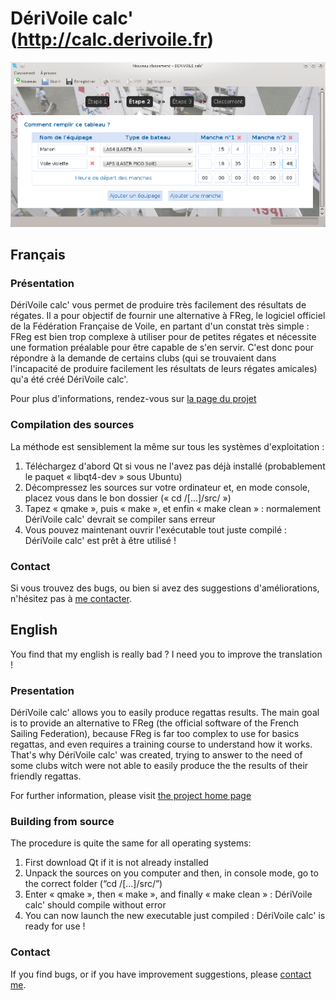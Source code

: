 # DériVoile calc' (http://calc.derivoile.fr)

![](http://github.com/piero-la-lune/DeriVoile-calc/raw/master/img/screenshot.png)


## Français

### Présentation

DériVoile calc' vous permet de produire très facilement des résultats de régates. Il a pour objectif de fournir une alternative à FReg, le logiciel officiel de la Fédération Française de Voile, en partant d'un constat très simple : FReg est bien trop complexe à utiliser pour de petites régates et nécessite une formation préalable pour être capable de s'en servir. C'est donc pour répondre à la demande de certains clubs (qui se trouvaient dans l'incapacité de produire facilement les résultats de leurs régates amicales) qu'a été créé DériVoile calc'.

Pour plus d'informations, rendez-vous sur [la page du projet](http://calc.derivoile.fr)

### Compilation des sources

La méthode est sensiblement la même sur tous les systèmes d'exploitation :

1. Téléchargez d'abord Qt si vous ne l'avez pas déjà installé (probablement le paquet « libqt4-dev » sous Ubuntu)
2. Décompressez les sources sur votre ordinateur et, en mode console, placez vous dans le bon dossier (« cd /[...]/src/ »)
3. Tapez « qmake », puis « make », et enfin « make clean » : normalement DériVoile calc' devrait se compiler sans erreur
4. Vous pouvez maintenant ouvrir l'exécutable tout juste compilé : DériVoile calc' est prêt à être utilisé !

### Contact

Si vous trouvez des bugs, ou bien si avez des suggestions d'améliorations, n'hésitez pas à [me contacter](http://derivoile.fr/accueil-contact).




## English

You find that my english is really bad ? I need you to improve the translation !

### Presentation


DériVoile calc' allows you to easily produce regattas results. The main goal is to provide an alternative to FReg (the official software of the French Sailing Federation), because FReg is far too complex to use for basics regattas, and even requires a training course to understand how it works. That's why DériVoile calc' was created, trying to answer to the need of some clubs witch were not able to easily produce the the results of their friendly regattas.

For further information, please visit [the project home page](http://calc.derivoile.fr)

### Building from source

The procedure is quite the same for all operating systems:

1. First download Qt if it is not already installed
2. Unpack the sources on you computer and then, in console mode, go to the correct folder (“cd /[...]/src/”)
3. Enter « qmake », then « make », and finally « make clean » : DériVoile calc' should compile without error
4. You can now launch the new executable just compiled : DériVoile calc' is ready for use !

### Contact

If you find bugs, or if you have improvement suggestions, please [contact me](http://derivoile.fr/accueil-contact).